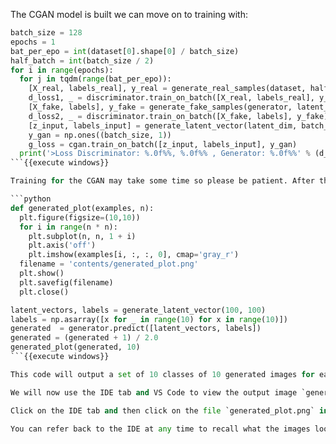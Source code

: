 The CGAN model is built we can move on to training with:

```python
batch_size = 128
epochs = 1
bat_per_epo = int(dataset[0].shape[0] / batch_size)
half_batch = int(batch_size / 2)
for i in range(epochs):
  for j in tqdm(range(bat_per_epo)):
    [X_real, labels_real], y_real = generate_real_samples(dataset, half_batch)
    d_loss1, _ = discriminator.train_on_batch([X_real, labels_real], y_real)
    [X_fake, labels], y_fake = generate_fake_samples(generator, latent_dim, half_batch)
    d_loss2, _ = discriminator.train_on_batch([X_fake, labels], y_fake)
    [z_input, labels_input] = generate_latent_vector(latent_dim, batch_size)
    y_gan = np.ones((batch_size, 1))
    g_loss = cgan.train_on_batch([z_input, labels_input], y_gan)
  print('>Loss Discriminator: %.0f%%, %.0f%% , Generator: %.0f%%' % (d_loss1,d_loss2,g_loss))
```{{execute windows}}

Training for the CGAN may take some time so please be patient. After the training is complete we can generate an output plot with classes like so:

```python
def generated_plot(examples, n):
  plt.figure(figsize=(10,10))
  for i in range(n * n):
    plt.subplot(n, n, 1 + i)
    plt.axis('off')
    plt.imshow(examples[i, :, :, 0], cmap='gray_r')
  filename = 'contents/generated_plot.png'
  plt.show()
  plt.savefig(filename)
  plt.close()

latent_vectors, labels = generate_latent_vector(100, 100)
labels = np.asarray([x for _ in range(10) for x in range(10)])
generated  = generator.predict([latent_vectors, labels])
generated = (generated + 1) / 2.0
generated_plot(generated, 10)
```{{execute windows}}

This code will output a set of 10 classes of 10 generated images for each class. Notice how the generated output is rescaled back to values of 0 to 1 for display. Negative values will not render on a matplotlib plot and would be cut off.

We will now use the IDE tab and VS Code to view the output image `generated_plot.png`.

Click on the IDE tab and then click on the file `generated_plot.png` in the file folder sidebar.

You can refer back to the IDE at any time to recall what the images looked like.


















